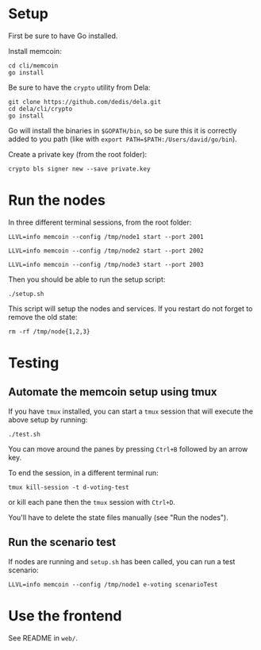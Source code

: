 # Setup

First be sure to have Go installed.

Install memcoin:

```
cd cli/memcoin
go install
```

Be sure to have the `crypto` utility from Dela:

```
git clone https://github.com/dedis/dela.git
cd dela/cli/crypto
go install
```

Go will install the binaries in `$GOPATH/bin`, so be sure this it is correctly
added to you path (like with `export PATH=$PATH:/Users/david/go/bin`).

Create a private key (from the root folder):

```
crypto bls signer new --save private.key
```

# Run the nodes
In three different terminal sessions, from the root folder:

```
LLVL=info memcoin --config /tmp/node1 start --port 2001

LLVL=info memcoin --config /tmp/node2 start --port 2002

LLVL=info memcoin --config /tmp/node3 start --port 2003
```

Then you should be able to run the setup script:

```
./setup.sh
```

This script will setup the nodes and services. If you restart do not forget to
remove the old state:

```
rm -rf /tmp/node{1,2,3}
```

# Testing
## Automate the memcoin setup using tmux
If you have `tmux` installed, you can start a `tmux` session that will execute the above setup by running:
```
./test.sh
```
You can move around the panes by pressing `Ctrl+B` followed by an arrow key.

To end the session, in a different terminal run:
```
tmux kill-session -t d-voting-test
```
or kill each pane then the `tmux` session with `Ctrl+D`.

You'll have to delete the state files manually (see "Run the nodes").

## Run the scenario test

If nodes are running and `setup.sh` has been called, you can run a test
scenario:

```
LLVL=info memcoin --config /tmp/node1 e-voting scenarioTest
```

# Use the frontend

See README in `web/`.
